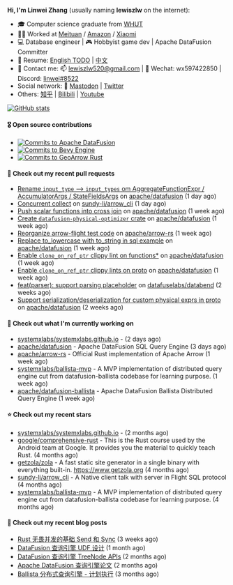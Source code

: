 **Hi, I'm Linwei Zhang** (usually naming **lewiszlw** on the internet):
- 🎓 Computer science graduate from [WHUT](https://en.wikipedia.org/wiki/Wuhan_University_of_Technology)
- 👨‍💻 Worked at [Meituan](https://about.meituan.com/home) / [Amazon](https://www.amazon.com/) / [Xiaomi](https://www.mi.com/)
- 💻 Database engineer | 🎮 Hobbyist game dev | Apache DataFusion Committer
- 📄 Resume: [English TODO](https://github.com/lewiszlw/lewiszlw/blob/main/Resume_EN.md) | [中文](https://github.com/lewiszlw/lewiszlw/blob/main/Resume_CN.md)
- 📱 Contact me: 📫 [lewiszlw520@gmail.com](mailto:lewiszlw520@gmail.com) | 💬 Wechat: wx597422850 | Discord: [linwei#8522](http://discordapp.com/users/891664307035713576)
- Social network: 🦣 [Mastodon](https://mastodon.world/@lewiszlw) | [Twitter](https://twitter.com/lewiszlw)
- Others: [知乎](https://www.zhihu.com/people/tian-qian-zhu-wu-ya) | [Bilibili](https://space.bilibili.com/43876861) | [Youtube](https://www.youtube.com/channel/UCnvri1tqAjxsp9nGQ63zUNw)

[![GitHub stats](https://github-readme-stats.vercel.app/api?username=lewiszlw&count_private=true&show_icons=true&theme=solarized-dark&include_all_commits=true)](https://github.com/anuraghazra/github-readme-stats)

#### 🎖️ Open source contributions
- [![Commits to Apache DataFusion](https://img.shields.io/github/commit-activity/t/apache/datafusion?authorFilter=lewiszlw&style=social&label=Apache%20DataFusion)](https://github.com/apache/datafusion/commits?author=lewiszlw)
- [![Commits to Bevy Engine](https://img.shields.io/github/commit-activity/t/bevyengine/bevy?authorFilter=lewiszlw&style=social&label=Bevy%20Engine)](https://github.com/bevyengine/bevy/commits?author=lewiszlw)
- [![Commits to GeoArrow Rust](https://img.shields.io/github/commit-activity/t/geoarrow/geoarrow-rs?authorFilter=lewiszlw&style=social&label=GeoArrow%20Rust)](https://github.com/geoarrow/geoarrow-rs/commits?author=lewiszlw)

#### 🔨 Check out my recent pull requests

- [Rename `input_type` --&gt; `input_types` om AggregateFunctionExpr / AccumulatorArgs / StateFieldsArgs](https://github.com/apache/datafusion/pull/11666) on [apache/datafusion](https://github.com/apache/datafusion) (1 day ago)
- [Concurrent collect](https://github.com/sundy-li/arrow_cli/pull/20) on [sundy-li/arrow_cli](https://github.com/sundy-li/arrow_cli) (1 day ago)
- [Push scalar functions  into cross join](https://github.com/apache/datafusion/pull/11528) on [apache/datafusion](https://github.com/apache/datafusion) (1 week ago)
- [Create `datafusion-physical-optimizer` crate](https://github.com/apache/datafusion/pull/11507) on [apache/datafusion](https://github.com/apache/datafusion) (1 week ago)
- [Reorganize arrow-flight test code](https://github.com/apache/arrow-rs/pull/6065) on [apache/arrow-rs](https://github.com/apache/arrow-rs) (1 week ago)
- [Replace to_lowercase with to_string in sql example](https://github.com/apache/datafusion/pull/11486) on [apache/datafusion](https://github.com/apache/datafusion) (1 week ago)
- [Enable `clone_on_ref_ptr` clippy lint on functions*](https://github.com/apache/datafusion/pull/11468) on [apache/datafusion](https://github.com/apache/datafusion) (1 week ago)
- [Enable `clone_on_ref_ptr` clippy lints on proto](https://github.com/apache/datafusion/pull/11465) on [apache/datafusion](https://github.com/apache/datafusion) (1 week ago)
- [feat(parser): support parsing placeholder](https://github.com/datafuselabs/databend/pull/16030) on [datafuselabs/databend](https://github.com/datafuselabs/databend) (2 weeks ago)
- [Support serialization/deserialization for custom physical exprs in proto](https://github.com/apache/datafusion/pull/11387) on [apache/datafusion](https://github.com/apache/datafusion) (2 weeks ago)

#### 👷 Check out what I'm currently working on

- [systemxlabs/systemxlabs.github.io](https://github.com/systemxlabs/systemxlabs.github.io) -  (2 days ago)
- [apache/datafusion](https://github.com/apache/datafusion) - Apache DataFusion SQL Query Engine (3 days ago)
- [apache/arrow-rs](https://github.com/apache/arrow-rs) - Official Rust implementation of Apache Arrow (1 week ago)
- [systemxlabs/ballista-mvp](https://github.com/systemxlabs/ballista-mvp) - A MVP implementation of distributed query engine cut from datafusion-ballista codebase for learning purpose.  (1 week ago)
- [apache/datafusion-ballista](https://github.com/apache/datafusion-ballista) - Apache DataFusion Ballista Distributed Query Engine (1 week ago)

#### ⭐ Check out my recent stars

- [systemxlabs/systemxlabs.github.io](https://github.com/systemxlabs/systemxlabs.github.io) -  (2 months ago)
- [google/comprehensive-rust](https://github.com/google/comprehensive-rust) - This is the Rust course used by the Android team at Google. It provides you the material to quickly teach Rust. (4 months ago)
- [getzola/zola](https://github.com/getzola/zola) - A fast static site generator in a single binary with everything built-in. https://www.getzola.org (4 months ago)
- [sundy-li/arrow_cli](https://github.com/sundy-li/arrow_cli) - A Native client talk with server in Flight SQL protocol (4 months ago)
- [systemxlabs/ballista-mvp](https://github.com/systemxlabs/ballista-mvp) - A MVP implementation of distributed query engine cut from datafusion-ballista codebase for learning purpose.  (4 months ago)

#### 📜 Check out my recent blog posts

- [Rust 无畏并发的基础 Send 和 Sync](https://systemxlabs.github.io/blog/rust-send-sync/) (3 weeks ago)
- [DataFusion 查询引擎 UDF 设计](https://systemxlabs.github.io/blog/datafusion-udf/) (1 month ago)
- [DataFusion 查询引擎 TreeNode APIs](https://systemxlabs.github.io/blog/datafusion-tree-node-apis/) (2 months ago)
- [Apache DataFusion 查询引擎论文](https://systemxlabs.github.io/blog/datafusion-paper/) (2 months ago)
- [Ballista 分布式查询引擎 - 计划执行](https://systemxlabs.github.io/blog/ballista-mvp-part5/) (3 months ago)